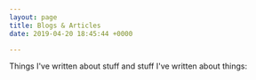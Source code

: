 ```yaml
---
layout: page
title: Blogs & Articles
date: 2019-04-20 18:45:44 +0000

---
```

Things I've written about stuff and stuff I've written about things: